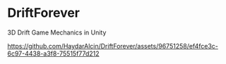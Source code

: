 # DriftForever
3D Drift Game Mechanics in Unity

https://github.com/HaydarAlcin/DriftForever/assets/96751258/ef4fce3c-6c97-4438-a3f8-75515f77d212

